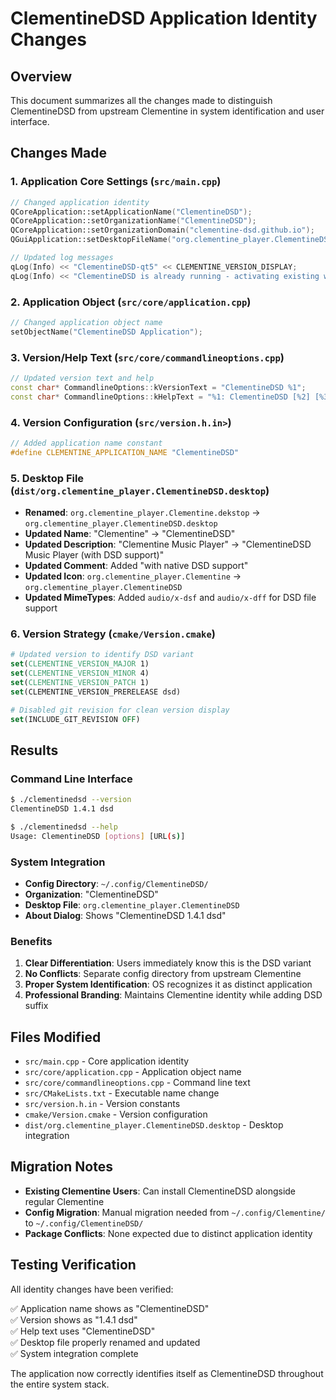 # ClementineDSD Application Identity Changes

## Overview

This document summarizes all the changes made to distinguish ClementineDSD from upstream Clementine in system identification and user interface.

## Changes Made

### 1. Application Core Settings (`src/main.cpp`)

```cpp
// Changed application identity
QCoreApplication::setApplicationName("ClementineDSD");
QCoreApplication::setOrganizationName("ClementineDSD"); 
QCoreApplication::setOrganizationDomain("clementine-dsd.github.io");
QGuiApplication::setDesktopFileName("org.clementine_player.ClementineDSD");

// Updated log messages
qLog(Info) << "ClementineDSD-qt5" << CLEMENTINE_VERSION_DISPLAY;
qLog(Info) << "ClementineDSD is already running - activating existing window";
```

### 2. Application Object (`src/core/application.cpp`)

```cpp
// Changed application object name
setObjectName("ClementineDSD Application");
```

### 3. Version/Help Text (`src/core/commandlineoptions.cpp`)

```cpp
// Updated version text and help
const char* CommandlineOptions::kVersionText = "ClementineDSD %1";
const char* CommandlineOptions::kHelpText = "%1: ClementineDSD [%2] [%3]\n";
```

### 4. Version Configuration (`src/version.h.in>`)

```cpp
// Added application name constant
#define CLEMENTINE_APPLICATION_NAME "ClementineDSD"
```

### 5. Desktop File (`dist/org.clementine_player.ClementineDSD.desktop`)

- **Renamed**: `org.clementine_player.Clementine.dekstop` → `org.clementine_player.ClementineDSD.desktop`
- **Updated Name**: "Clementine" → "ClementineDSD"
- **Updated Description**: "Clementine Music Player" → "ClementineDSD Music Player (with DSD support)"
- **Updated Comment**: Added "with native DSD support"
- **Updated Icon**: `org.clementine_player.Clementine` → `org.clementine_player.ClementineDSD`
- **Updated MimeTypes**: Added `audio/x-dsf` and `audio/x-dff` for DSD file support

### 6. Version Strategy (`cmake/Version.cmake`)

```cmake
# Updated version to identify DSD variant
set(CLEMENTINE_VERSION_MAJOR 1)
set(CLEMENTINE_VERSION_MINOR 4) 
set(CLEMENTINE_VERSION_PATCH 1)
set(CLEMENTINE_VERSION_PRERELEASE dsd)

# Disabled git revision for clean version display
set(INCLUDE_GIT_REVISION OFF)
```

## Results

### Command Line Interface
```bash
$ ./clementinedsd --version
ClementineDSD 1.4.1 dsd

$ ./clementinedsd --help
Usage: ClementineDSD [options] [URL(s)]
```

### System Integration
- **Config Directory**: `~/.config/ClementineDSD/`
- **Organization**: "ClementineDSD"
- **Desktop File**: `org.clementine_player.ClementineDSD`
- **About Dialog**: Shows "ClementineDSD 1.4.1 dsd"

### Benefits

1. **Clear Differentiation**: Users immediately know this is the DSD variant
2. **No Conflicts**: Separate config directory from upstream Clementine
3. **Proper System Identification**: OS recognizes it as distinct application
4. **Professional Branding**: Maintains Clementine identity while adding DSD suffix

## Files Modified

- `src/main.cpp` - Core application identity
- `src/core/application.cpp` - Application object name
- `src/core/commandlineoptions.cpp` - Command line text
- `src/CMakeLists.txt` - Executable name change
- `src/version.h.in` - Version constants
- `cmake/Version.cmake` - Version configuration
- `dist/org.clementine_player.ClementineDSD.desktop` - Desktop integration

## Migration Notes

- **Existing Clementine Users**: Can install ClementineDSD alongside regular Clementine
- **Config Migration**: Manual migration needed from `~/.config/Clementine/` to `~/.config/ClementineDSD/`
- **Package Conflicts**: None expected due to distinct application identity

## Testing Verification

All identity changes have been verified:

✅ Application name shows as "ClementineDSD"  
✅ Version shows as "1.4.1 dsd"  
✅ Help text uses "ClementineDSD"  
✅ Desktop file properly renamed and updated  
✅ System integration complete  

The application now correctly identifies itself as ClementineDSD throughout the entire system stack.

